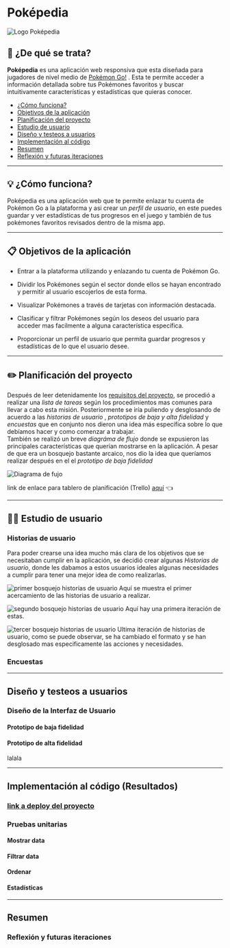 # Poképedia
![Logo Poképedia](pokepedia-logo.png)


## 👀 ¿De qué se trata? 
**Poképedia** es una aplicación web responsiva que esta diseñada para jugadores de nivel medio de [Pokémon Go!](https://www.pokemongo.com/es-es/) . Esta te permite acceder a información detallada sobre tus Pokémones favoritos y buscar intuitivamente características y estadísticas que quieras conocer. 

* [¿Cómo funciona?](#como-funciona)
* [Objetivos de la aplicación](#objetivos-de-la-aplicacion)
* [Planificación del proyecto](#planificacion-del-proyecto)
* [Estudio de usuario](#estudio-de-usuario)
* [Diseño y testeos a usuarios](#diseño-y-testeo-a-usuarios)
* [Implementación al código](#implementación-al-codigo)
* [Resumen](#resumen)
* [Reflexión y futuras iteraciones](#reflexion-y-futuras-iteraciones)


***

## 💡 ¿Cómo funciona? 
Poképedia es una aplicación web que te permite enlazar tu cuenta de Pokémon Go a la plataforma y asi crear un *perfil de usuario*, en este puedes guardar y ver estadísticas de tus progresos en el juego y también de tus pokémones favoritos revisados dentro de la misma app. 
***
## 📋 Objetivos de la aplicación 
* Entrar a la plataforma utilizando y enlazando tu cuenta de Pokémon Go. 
* Dividir los Pokémones según el sector donde ellos se hayan encontrado y permitir al usuario escojerlos de esta forma. 
* Visualizar Pokémones a través de tarjetas con información destacada.

* Clasificar y filtrar Pokémones según los deseos del usuario para acceder mas facilmente a alguna característica específica. 

* Proporcionar un perfil de usuario que permita guardar progresos y estadísticas de lo que el usuario desee. 

***
## ✏️ Planificación del proyecto
 
 Después de leer detenidamente los [requisitos del proyecto](https://github.com/Laboratoria/SCL008-data-lovers), se procedió a realizar una *lista de tareas* según los procedimientos mas comunes para llevar a cabo esta misión. Posteriormente se iría puliendo y desglosando de acuerdo a las *historias de usuario* , *prototipos de baja y alta fidelidad* y *encuestas* que en conjunto nos dieron una idea más específica sobre lo que debíamos hacer y como comenzar a trabajar.  
 También se realizó un breve *diagráma de flujo* donde se expusieron las principales características que querían mostrarse en la aplicación. A pesar de que era un bosquejo bastante arcaico, nos dio la idea que queríamos realizar después en el el *prototipo de baja fidelidad*

 ![Diagrama de fujo](diagrama-de-flujo.jpg)

 link de enlace para tablero de planificación (Trello) [aquí](https://trello.com/b/YGdTtMSS/proyecto-2-data-lovers) 👈

***
## 👦👧 Estudio de usuario

### Historias de usuario
Para poder crearse una idea mucho más clara de los objetivos que se necesitaban cumplir en la aplicación, se decidió crear algunas *Historias de usuario*, donde les dabamos a estos usuarios ideales algunas necesidades a cumplir para tener una mejor idea de como realizarlas. 

![primer bosquejo historias de usuario](historias-de-usuario1.jpg)
Aquí se muestra el primer acercamiento de las historias de usuario a realizar.

![segundo bosquejo historias de usuario](historias-de-usuario2.jpg)
Aquí hay una primera iteración de estas.

![tercer bosquejo historias de usuario](historias-de-usuario3.jpg)
Ultima iteración de historias de usuario, como se puede observar, se ha cambiado el formato y se han desglosado mas especificamente las acciones y necesidades. 

### Encuestas
***
## Diseño y testeos a usuarios

### Diseño de la Interfaz de Usuario
#### Prototipo de baja fidelidad
#### Prototipo de alta fidelidad

lalala
***

## Implementación al código (Resultados)
### [link a deploy del proyecto](lalal)
### Pruebas unitarias 
#### Mostrar data
#### Filtrar data
#### Ordenar 
#### Estadísticas 
***

## Resumen
### Reflexión y futuras iteraciones


